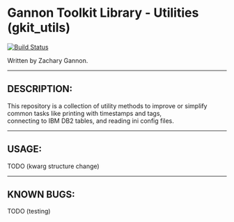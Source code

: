 Gannon Toolkit Library - Utilities (gkit_utils)
=================================

[![Build Status](https://travis-ci.org/gannon93/gkit_utils.svg?branch=master)](https://travis-ci.org/gannon93/gkit_lib)

Written by Zachary Gannon.   

---

DESCRIPTION:
------------

This repository is a collection of utility methods to improve or simplify common tasks like printing with timestamps and tags,  
connecting to IBM DB2 tables, and reading ini config files.   

---

USAGE:
------

TODO (kwarg structure change)

---

KNOWN BUGS:
-----------

TODO (testing)

